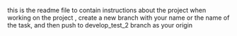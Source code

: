 this is the readme file to contain instructions about the project
when working on the project ,  create a new branch with your name or the name of the task, and then push to develop_test_2 branch as your origin
